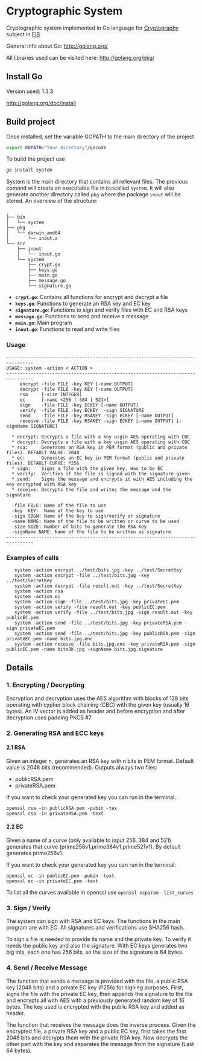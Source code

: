 Cryptographic System
==================================

Cryptographic system implemented in Go language for [Cryptography](http://www.fib.upc.edu/fib/estudiar-enginyeria-informatica/assignatures/C.html) subject in [FIB](http://www.fib.upc.edu/fib.html)

General info about Go: http://golang.org/

All libraries used can be visited here: http://golang.org/pkg/

## Install Go ##

Version used: 1.3.3

http://golang.org/doc/install


## Build project ##

Once installed, set the variable GOPATH to the main directory of the project
```bash
export GOPATH="Your directory"/gocode
```

To build the project use

```bash
go install system
```

System is the main directory that contains all rellevant files. The previous comand will create an
executable file in `bin`called `system`. It will also generate another directory called `pkg` 
where the package `inout` will be stored. An overview of the structure:

```
.
├── bin
│   └── system
├── pkg
│   └── darwin_amd64
│       └── inout.a
└── src
    ├── inout
    │   └── inout.go
    └── system
        ├── crypt.go
        ├── keys.go
        ├── main.go
        ├── message.go
        └── signature.go
```
* __`crypt.go`__: Contains all functions for encrypt and decrypt a file
* __`keys.go`__: Functions to generate an RSA key and EC key
* __`signature.go`__: Functions to sign and verify files with EC and RSA keys
* __`message.go`__: Functions to send and receive a message
* __`main.go`__: Main program
* __`inout.go`__: Functions to read and write files


### Usage ###
```
--------------------------------------------------------------------------------
USAGE: system -action < ACTION >
--------------------------------------------------------------------------------
     encrypt -file FILE -key KEY [-name OUTPUT]
     decrypt -file FILE -key KEY [-name OUTPUT]
     rsa     [-size INTEGER]
     ec      [-name <256 | 384 | 521>]
     sign    -file FILE -key ECKEY [-name OUTPUT]
     verify  -file FILE -key ECKEY  -sign SIGNATURE
     send    -file FILE -key RSAKEY -sign ECKEY [-name OUTPUT]
     receive -file FILE -key RSAKEY -sign ECKEY [-name OUTPUT] [-signName SIGNATURE]

  * encrypt: Encrypts a file with a key usgin AES operating with CBC
  * decrypt: Decrypts a file with a key usgin AES operating with CBC
  * rsa:     Generates an RSA key in PEM format (public and private files). DEFAULT VALUE: 2048
  * ec:      Generates an EC key in PEM format (public and private files). DEFAULT CURVE: P256
  * sign:    Signs a file with the given key. Has to be EC
  * verify:  Verifies if the file is signed with the signature given
  * send:    Signs the message and encrypts it with AES including the key encrypted with RSA key
  * receive: Decrypts the file and writes the message and the signature

  -file FILE: Name of the file to use
  -key  KEY:  Name of the key to use
  -sign SIGN: Name of the key to sign/verify or signature
  -name NAME: Name of the file to be written or curve to be used
  -size SIZE: Number of bits to generate the RSA key
  -signName NAME: Name of the file to be written as signature
--------------------------------------------------------------------------------
```

### Examples of calls ###

```
   system -action encrypt ../test/bits.jpg -key ../test/SecretKey 
   system -action encrypt -file ../test/bits.jpg -key ../test/SecretKey 
   system -action decrypt -file result.out -key ../test/SecretKey 
   system -action rsa
   system -action ec
   system -action sign -file ../test/bits.jpg -key privateEC.pem 
   system -action verify -file result.out -key publicEC.pem 
   system -action verify -file ../test/bits.jpg -sign result.out -key publicEC.pem 
   system -action send -file ../test/bits.jpg -key privateRSA.pem -sign privateEC.pem 
   system -action send -file ../test/bits.jpg -key publicRSA.pem -sign privateEC.pem -name bits.jpg.enc
   system -action receive -file bits.jpg.enc -key privateRSA.pem -sign publicEC.pem -name bitsOK.jpg -signName bits.jpg.signature
```

## Details ##
### 1. Encrypting / Decrypting ###
Encryption and decryption uses the AES algorithm with blocks of 128 bits operating with
cypher block chaining (CBC) with the given key (usually 16 bytes). An IV vector is added 
as header and before encryption and after decryption uses padding PKCS #7

### 2. Generating RSA and ECC keys ###

#### 2.1 RSA ####
Given an integer n, generates an RSA key with n bits in PEM format. Default value is 2048 bits (recommended).
Outputs always two files:
   - publicRSA.pem
   - privateRSA.pem

If you want to check your generated key you can run in the terminal:

```
openssl rsa -in publicRSA.pem -pubin -tex
openssl rsa -in privateRSA.pem -text
```

#### 2.2 EC ####
Given a name of a curve (only available to input 256, 384 and 521) generates that 
curve (prime256v1,prime384v1,prime521v1). By default generates prime256v1.

If you want to check your generated key you can run in the terminal:
```
openssl ec -in publicEC.pem -pubin -text
openssl ec -in privateEC.pem -text
```

To list all the curves available in openssl use
```openssl ecparam -list_curves```

### 3. Sign / Verify ###
The system can sign with RSA and EC keys. The functions in the main program are with EC. 
All signatures and verifications use SHA256 hash.

To sign a file is needed to provide its name and the private key. To verify it needs the public
key and also the signature. With EC keys generates two big ints, each one has 256 bits, so the 
size of the signature is 64 bytes.

### 4. Send / Receive Message ###
The function that sends a message is provided with the file, a public RSA key (2048 bits) and a private EC
key (P256) for signing purposes. First, signs the file with the private EC key, then appends the signature to
the file and encrypts all with AES with a previously generated random key of 16 bytes. The key used is encrypted 
with the public RSA key and added as header.

The function that receives the message does the inverse process. Given the encrypted file, a private RSA key and
a public EC key, first takes the first 2048 bits and decrypts them with the private RSA key. Now decrypts the other
part with the key and separates the message from the signature (Last 64 bytes).




